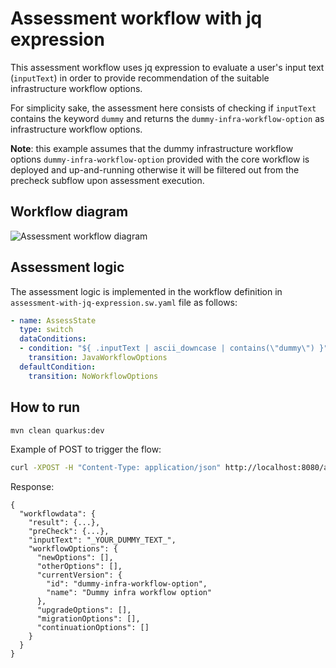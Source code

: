 # Assessment workflow with jq expression
This assessment workflow uses jq expression to evaluate a user's input text (`inputText`) in order to provide recommendation of the suitable infrastructure workflow options.

For simplicity sake, the assessment here consists of checking if `inputText` contains the keyword `dummy` and returns the `dummy-infra-workflow-option` as infrastructure workflow options.

**Note**: this example assumes that the dummy infrastructure workflow options `dummy-infra-workflow-option` provided with the core workflow is deployed and up-and-running otherwise it will be filtered out from the precheck subflow upon assessment execution.

## Workflow diagram
![Assessment workflow diagram](https://github.com/parodos-dev/serverless-workflow-examples/blob/main/assessment/assessment-with-jq-expression/assessment-with-jq-expression.svg?raw=true)

## Assessment logic
The assessment logic is implemented in the workflow definition in `assessment-with-jq-expression.sw.yaml` file as follows:
```yaml
- name: AssessState
  type: switch
  dataConditions:
  - condition: "${ .inputText | ascii_downcase | contains(\"dummy\") }" # basic check for infrastructure workflow options recommendation
    transition: JavaWorkflowOptions
  defaultCondition:
    transition: NoWorkflowOptions
```

## How to run

```bash
mvn clean quarkus:dev
```

Example of POST to trigger the flow:
```bash
curl -XPOST -H "Content-Type: application/json" http://localhost:8080/assessment-with-jq-expression -d '{"inputText": "_YOUR_DUMMY_TEXT_"}'
```

Response:
```
{
  "workflowdata": {
    "result": {...},
    "preCheck": {...},
    "inputText": "_YOUR_DUMMY_TEXT_",
    "workflowOptions": {
      "newOptions": [],
      "otherOptions": [],
      "currentVersion": {
        "id": "dummy-infra-workflow-option",
        "name": "Dummy infra workflow option"
      },
      "upgradeOptions": [],
      "migrationOptions": [],
      "continuationOptions": []
    }
  }
}
```